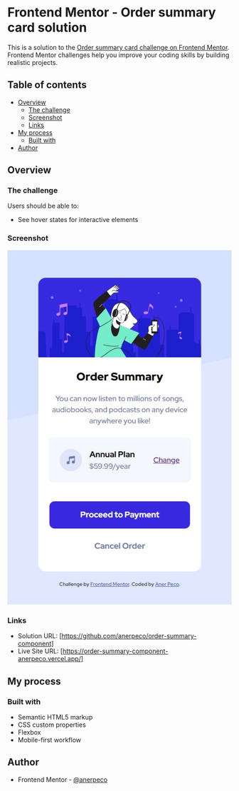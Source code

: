 # Frontend Mentor - Order summary card solution

This is a solution to the [Order summary card challenge on Frontend Mentor](https://www.frontendmentor.io/challenges/order-summary-component-QlPmajDUj). Frontend Mentor challenges help you improve your coding skills by building realistic projects.

## Table of contents

- [Overview](#overview)
  - [The challenge](#the-challenge)
  - [Screenshot](#screenshot)
  - [Links](#links)
- [My process](#my-process)
  - [Built with](#built-with)
- [Author](#author)

## Overview

### The challenge

Users should be able to:

- See hover states for interactive elements

### Screenshot

![](./screenshot/screenshot.jpg)

### Links

- Solution URL: [https://github.com/anerpeco/order-summary-component]
- Live Site URL: [https://order-summary-component-anerpeco.vercel.app/]

## My process

### Built with

- Semantic HTML5 markup
- CSS custom properties
- Flexbox
- Mobile-first workflow

## Author

- Frontend Mentor - [@anerpeco](https://www.frontendmentor.io/profile/anerpeco)
